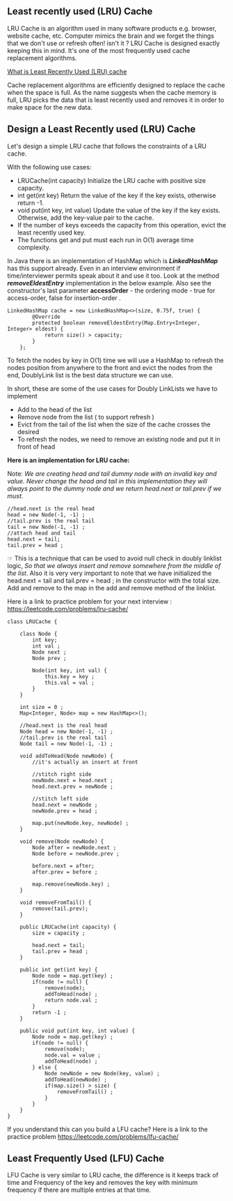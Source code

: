 ## Least recently used (LRU) Cache

LRU Cache is an algorithm used in many software products e.g. browser, website cache, etc. Computer mimics the brain and we forget the things that we don't use or refresh often! isn't it ?
LRU Cache is designed exactly keeping this in mind. It's one of the most frequently used cache replacement algorithms.

[What is Least Recently Used (LRU) cache](https://en.wikipedia.org/wiki/Cache_replacement_policies#LRU)

Cache replacement algorithms are efficiently designed to replace the cache when the space is full. 
As the name suggests when the cache memory is full, LRU picks the data that is least recently used and removes it in order to make space for the new data.

## Design a Least Recently used (LRU) Cache

Let's design a simple LRU cache that follows the constraints of a LRU cache.

With the following use cases:

* LRUCache(int capacity) Initialize the LRU cache with positive size capacity.
* int get(int key) Return the value of the key if the key exists, otherwise return -1.
* void put(int key, int value) Update the value of the key if the key exists. Otherwise, add the key-value pair to the cache.
* If the number of keys exceeds the capacity from this operation, evict the least recently used key.
* The functions get and put must each run in O(1) average time complexity.

In Java there is an implementation of HashMap which is **_LinkedHashMap_** has this support already. Even in an interview environment if time/interviewer permits speak about it and use it too. Look at the method **_removeEldestEntry_** implementation in the below example. Also see the constructor's last parameter **accessOrder** - the ordering mode - true for access-order, false for insertion-order .

    LinkedHashMap cache = new LinkedHashMap<>(size, 0.75f, true) {
            @Override
            protected boolean removeEldestEntry(Map.Entry<Integer, Integer> eldest) {
                return size() > capacity;
            }
        };

To fetch the nodes by key in O(1) time we will use a HashMap to refresh the nodes position from anywhere to the front
and evict the nodes from the end, DoublyLink list is the best data structure we can use.

In short, these are some of the use cases for Doubly LinkLists we have to implement
* Add to the head of the list
* Remove node from the list ( to support refresh )
* Evict from the tail of the list when the size of the cache crosses the desired
* To refresh the nodes, we need to remove an existing node and put it in front of head

**Here is an implementation for LRU cache:**

Note: _We are creating head and tail dummy node with an invalid key and value. Never change the head and tail in this implementation they will always point to the dummy node and we return head.next or tail.prev if we must._

    //head.next is the real head
    head = new Node(-1, -1) ;
    //tail.prev is the real tail
    tail = new Node(-1, -1) ;
    //attach head and tail
    head.next = tail;
    tail.prev = head ;
    

&#9758; This is a technique that can be used to avoid null check in doubly linklist logic, _So that we always insert and remove somewhere from the middle of the list_. Also it is very very important to note that we have initialized the head.next = tail and tail.prev = head ; in the constructor with the total size. Add and remove to the map in the add and remove method of the linklist.

Here is a link to practice problem for your next interview : https://leetcode.com/problems/lru-cache/

```
class LRUCache {

    class Node {
        int key;
        int val ;
        Node next ;
        Node prev ;

        Node(int key, int val) {
            this.key = key ;
            this.val = val ;
        }
    }

    int size = 0 ;
    Map<Integer, Node> map = new HashMap<>();

    //head.next is the real head
    Node head = new Node(-1, -1) ;
    //tail.prev is the real tail
    Node tail = new Node(-1, -1) ;

    void addToHead(Node newNode) {
        //it's actually an insert at front

        //stitch right side
        newNode.next = head.next ;
        head.next.prev = newNode ;

        //stitch left side
        head.next = newNode ;
        newNode.prev = head ;

        map.put(newNode.key, newNode) ;
    }

    void remove(Node newNode) {
        Node after = newNode.next ;
        Node before = newNode.prev ;

        before.next = after;
        after.prev = before ;

        map.remove(newNode.key) ;
    }

    void removeFromTail() {
        remove(tail.prev);
    }

    public LRUCache(int capacity) {
        size = capacity ;

        head.next = tail;
        tail.prev = head ;
    }

    public int get(int key) {
        Node node = map.get(key) ;
        if(node != null) {
            remove(node);
            addToHead(node) ;
            return node.val ;
        }
        return -1 ;
    }

    public void put(int key, int value) {
        Node node = map.get(key) ;
        if(node != null) {
            remove(node);
            node.val = value ;
            addToHead(node) ;
        } else {
            Node newNode = new Node(key, value) ;
            addToHead(newNode) ;
            if(map.size() > size) {
                removeFromTail() ;
            }
        }
    }
}
```

If you understand this can you build a LFU cache? Here is a link to the practice problem https://leetcode.com/problems/lfu-cache/

## Least Frequently Used (LFU) Cache
LFU Cache is very similar to LRU cache, the difference is it keeps track of time and Frequency of the key and removes the key with minimum frequency if there are multiple entries at that time.


